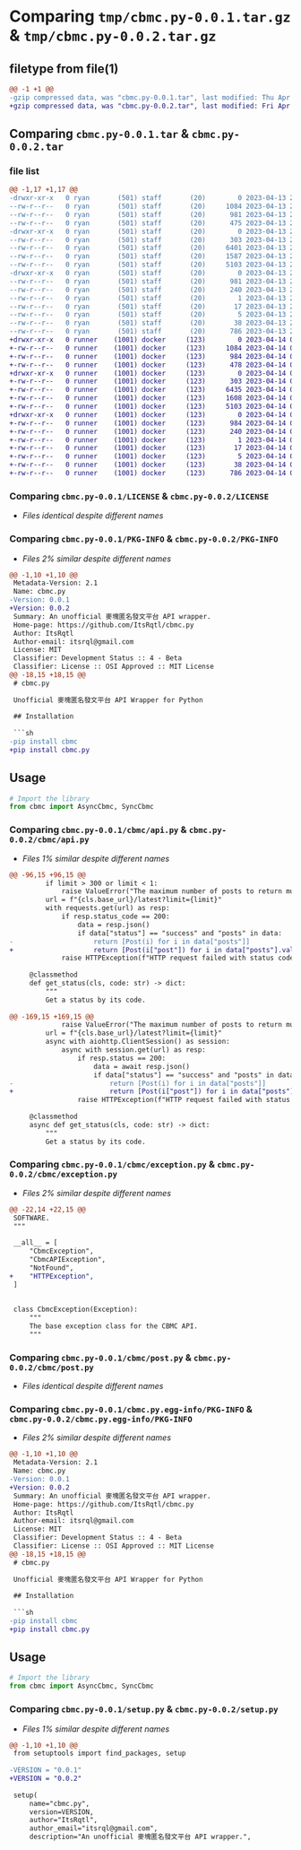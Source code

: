 # Comparing `tmp/cbmc.py-0.0.1.tar.gz` & `tmp/cbmc.py-0.0.2.tar.gz`

## filetype from file(1)

```diff
@@ -1 +1 @@
-gzip compressed data, was "cbmc.py-0.0.1.tar", last modified: Thu Apr 13 22:25:45 2023, max compression
+gzip compressed data, was "cbmc.py-0.0.2.tar", last modified: Fri Apr 14 01:13:09 2023, max compression
```

## Comparing `cbmc.py-0.0.1.tar` & `cbmc.py-0.0.2.tar`

### file list

```diff
@@ -1,17 +1,17 @@
-drwxr-xr-x   0 ryan       (501) staff       (20)        0 2023-04-13 22:25:45.592307 cbmc.py-0.0.1/
--rw-r--r--   0 ryan       (501) staff       (20)     1084 2023-04-13 22:25:10.000000 cbmc.py-0.0.1/LICENSE
--rw-r--r--   0 ryan       (501) staff       (20)      981 2023-04-13 22:25:45.591939 cbmc.py-0.0.1/PKG-INFO
--rw-r--r--   0 ryan       (501) staff       (20)      475 2023-04-13 22:12:47.000000 cbmc.py-0.0.1/README.md
-drwxr-xr-x   0 ryan       (501) staff       (20)        0 2023-04-13 22:25:45.588483 cbmc.py-0.0.1/cbmc/
--rw-r--r--   0 ryan       (501) staff       (20)      303 2023-04-13 22:25:11.000000 cbmc.py-0.0.1/cbmc/__init__.py
--rw-r--r--   0 ryan       (501) staff       (20)     6401 2023-04-13 22:25:11.000000 cbmc.py-0.0.1/cbmc/api.py
--rw-r--r--   0 ryan       (501) staff       (20)     1587 2023-04-13 22:25:10.000000 cbmc.py-0.0.1/cbmc/exception.py
--rw-r--r--   0 ryan       (501) staff       (20)     5103 2023-04-13 22:25:11.000000 cbmc.py-0.0.1/cbmc/post.py
-drwxr-xr-x   0 ryan       (501) staff       (20)        0 2023-04-13 22:25:45.591199 cbmc.py-0.0.1/cbmc.py.egg-info/
--rw-r--r--   0 ryan       (501) staff       (20)      981 2023-04-13 22:25:45.000000 cbmc.py-0.0.1/cbmc.py.egg-info/PKG-INFO
--rw-r--r--   0 ryan       (501) staff       (20)      240 2023-04-13 22:25:45.000000 cbmc.py-0.0.1/cbmc.py.egg-info/SOURCES.txt
--rw-r--r--   0 ryan       (501) staff       (20)        1 2023-04-13 22:25:45.000000 cbmc.py-0.0.1/cbmc.py.egg-info/dependency_links.txt
--rw-r--r--   0 ryan       (501) staff       (20)       17 2023-04-13 22:25:45.000000 cbmc.py-0.0.1/cbmc.py.egg-info/requires.txt
--rw-r--r--   0 ryan       (501) staff       (20)        5 2023-04-13 22:25:45.000000 cbmc.py-0.0.1/cbmc.py.egg-info/top_level.txt
--rw-r--r--   0 ryan       (501) staff       (20)       38 2023-04-13 22:25:45.592421 cbmc.py-0.0.1/setup.cfg
--rw-r--r--   0 ryan       (501) staff       (20)      786 2023-04-13 22:25:11.000000 cbmc.py-0.0.1/setup.py
+drwxr-xr-x   0 runner    (1001) docker     (123)        0 2023-04-14 01:13:09.567752 cbmc.py-0.0.2/
+-rw-r--r--   0 runner    (1001) docker     (123)     1084 2023-04-14 01:12:56.000000 cbmc.py-0.0.2/LICENSE
+-rw-r--r--   0 runner    (1001) docker     (123)      984 2023-04-14 01:13:09.567752 cbmc.py-0.0.2/PKG-INFO
+-rw-r--r--   0 runner    (1001) docker     (123)      478 2023-04-14 01:12:56.000000 cbmc.py-0.0.2/README.md
+drwxr-xr-x   0 runner    (1001) docker     (123)        0 2023-04-14 01:13:09.567752 cbmc.py-0.0.2/cbmc/
+-rw-r--r--   0 runner    (1001) docker     (123)      303 2023-04-14 01:12:56.000000 cbmc.py-0.0.2/cbmc/__init__.py
+-rw-r--r--   0 runner    (1001) docker     (123)     6435 2023-04-14 01:12:56.000000 cbmc.py-0.0.2/cbmc/api.py
+-rw-r--r--   0 runner    (1001) docker     (123)     1608 2023-04-14 01:12:56.000000 cbmc.py-0.0.2/cbmc/exception.py
+-rw-r--r--   0 runner    (1001) docker     (123)     5103 2023-04-14 01:12:56.000000 cbmc.py-0.0.2/cbmc/post.py
+drwxr-xr-x   0 runner    (1001) docker     (123)        0 2023-04-14 01:13:09.567752 cbmc.py-0.0.2/cbmc.py.egg-info/
+-rw-r--r--   0 runner    (1001) docker     (123)      984 2023-04-14 01:13:09.000000 cbmc.py-0.0.2/cbmc.py.egg-info/PKG-INFO
+-rw-r--r--   0 runner    (1001) docker     (123)      240 2023-04-14 01:13:09.000000 cbmc.py-0.0.2/cbmc.py.egg-info/SOURCES.txt
+-rw-r--r--   0 runner    (1001) docker     (123)        1 2023-04-14 01:13:09.000000 cbmc.py-0.0.2/cbmc.py.egg-info/dependency_links.txt
+-rw-r--r--   0 runner    (1001) docker     (123)       17 2023-04-14 01:13:09.000000 cbmc.py-0.0.2/cbmc.py.egg-info/requires.txt
+-rw-r--r--   0 runner    (1001) docker     (123)        5 2023-04-14 01:13:09.000000 cbmc.py-0.0.2/cbmc.py.egg-info/top_level.txt
+-rw-r--r--   0 runner    (1001) docker     (123)       38 2023-04-14 01:13:09.567752 cbmc.py-0.0.2/setup.cfg
+-rw-r--r--   0 runner    (1001) docker     (123)      786 2023-04-14 01:12:56.000000 cbmc.py-0.0.2/setup.py
```

### Comparing `cbmc.py-0.0.1/LICENSE` & `cbmc.py-0.0.2/LICENSE`

 * *Files identical despite different names*

### Comparing `cbmc.py-0.0.1/PKG-INFO` & `cbmc.py-0.0.2/PKG-INFO`

 * *Files 2% similar despite different names*

```diff
@@ -1,10 +1,10 @@
 Metadata-Version: 2.1
 Name: cbmc.py
-Version: 0.0.1
+Version: 0.0.2
 Summary: An unofficial 麥塊匿名發文平台 API wrapper.
 Home-page: https://github.com/ItsRqtl/cbmc.py
 Author: ItsRqtl
 Author-email: itsrql@gmail.com
 License: MIT
 Classifier: Development Status :: 4 - Beta
 Classifier: License :: OSI Approved :: MIT License
@@ -18,15 +18,15 @@
 # cbmc.py
 
 Unofficial 麥塊匿名發文平台 API Wrapper for Python
 
 ## Installation
 
 ```sh
-pip install cbmc
+pip install cbmc.py
 ```
 
 ## Usage
 
 ```py
 # Import the library
 from cbmc import AsyncCbmc, SyncCbmc
```

### Comparing `cbmc.py-0.0.1/cbmc/api.py` & `cbmc.py-0.0.2/cbmc/api.py`

 * *Files 1% similar despite different names*

```diff
@@ -96,15 +96,15 @@
         if limit > 300 or limit < 1:
             raise ValueError("The maximum number of posts to return must be between 1 and 300.")
         url = f"{cls.base_url}/latest?limit={limit}"
         with requests.get(url) as resp:
             if resp.status_code == 200:
                 data = resp.json()
                 if data["status"] == "success" and "posts" in data:
-                    return [Post(i) for i in data["posts"]]
+                    return [Post(i["post"]) for i in data["posts"].values()]
             raise HTTPException(f"HTTP request failed with status code {resp.status_code}.")
 
     @classmethod
     def get_status(cls, code: str) -> dict:
         """
         Get a status by its code.
 
@@ -169,15 +169,15 @@
             raise ValueError("The maximum number of posts to return must be between 1 and 300.")
         url = f"{cls.base_url}/latest?limit={limit}"
         async with aiohttp.ClientSession() as session:
             async with session.get(url) as resp:
                 if resp.status == 200:
                     data = await resp.json()
                     if data["status"] == "success" and "posts" in data:
-                        return [Post(i) for i in data["posts"]]
+                        return [Post(i["post"]) for i in data["posts"].values()]
                 raise HTTPException(f"HTTP request failed with status code {resp.status}.")
 
     @classmethod
     async def get_status(cls, code: str) -> dict:
         """
         Get a status by its code.
```

### Comparing `cbmc.py-0.0.1/cbmc/exception.py` & `cbmc.py-0.0.2/cbmc/exception.py`

 * *Files 2% similar despite different names*

```diff
@@ -22,14 +22,15 @@
 SOFTWARE.
 """
 
 __all__ = [
     "CbmcException",
     "CbmcAPIException",
     "NotFound",
+    "HTTPException",
 ]
 
 
 class CbmcException(Exception):
     """
     The base exception class for the CBMC API.
     """
```

### Comparing `cbmc.py-0.0.1/cbmc/post.py` & `cbmc.py-0.0.2/cbmc/post.py`

 * *Files identical despite different names*

### Comparing `cbmc.py-0.0.1/cbmc.py.egg-info/PKG-INFO` & `cbmc.py-0.0.2/cbmc.py.egg-info/PKG-INFO`

 * *Files 2% similar despite different names*

```diff
@@ -1,10 +1,10 @@
 Metadata-Version: 2.1
 Name: cbmc.py
-Version: 0.0.1
+Version: 0.0.2
 Summary: An unofficial 麥塊匿名發文平台 API wrapper.
 Home-page: https://github.com/ItsRqtl/cbmc.py
 Author: ItsRqtl
 Author-email: itsrql@gmail.com
 License: MIT
 Classifier: Development Status :: 4 - Beta
 Classifier: License :: OSI Approved :: MIT License
@@ -18,15 +18,15 @@
 # cbmc.py
 
 Unofficial 麥塊匿名發文平台 API Wrapper for Python
 
 ## Installation
 
 ```sh
-pip install cbmc
+pip install cbmc.py
 ```
 
 ## Usage
 
 ```py
 # Import the library
 from cbmc import AsyncCbmc, SyncCbmc
```

### Comparing `cbmc.py-0.0.1/setup.py` & `cbmc.py-0.0.2/setup.py`

 * *Files 1% similar despite different names*

```diff
@@ -1,10 +1,10 @@
 from setuptools import find_packages, setup
 
-VERSION = "0.0.1"
+VERSION = "0.0.2"
 
 setup(
     name="cbmc.py",
     version=VERSION,
     author="ItsRqtl",
     author_email="itsrql@gmail.com",
     description="An unofficial 麥塊匿名發文平台 API wrapper.",
```

